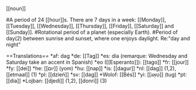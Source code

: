 [[noun]]

#A period of 24 [[hour]]s. There are 7 days in a week: [[Monday]], [[Tuesday]], [[Wednesday]], [[Thursday]], [[Friday]], [[Saturday]] and [[Sunday]].
#Rotational period of a planet (especially Earth).
#Period of day(2) between sunrise and sunset, where one enjoys daylight. Re:"day and night"

==Translations==
*af: dag
*de: [[Tag]]
*es: día (remarque: Wednesday and Saturday take an accent in Spanish)
*eo ([[Esperanto]]): [[tago]]
*fr: [[jour]]
*fy: [[dei]] 
*he: [[יום]] (yom)
*hu: [[nap]]
*is: [[dagur]]
*nl: [[dag]] (1,2), [[etmaal]] (1)
*pl: [[dzień]]
*sv: [[dag]]
*Wolof: [[Bés]]
*yi: [[טאָג]] (tug)
*pt: [[dia]]
*Lojban: [[djedi]] (1,2), [[donri]] (3)